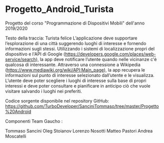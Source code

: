 # Progetto_Android_Turista

Progetto del corso "Programmazione di Dispositivi Mobili" dell'anno 2019/2020

Testo della traccia:  Turista felice
L’applicazione deve supportare l’esplorazione di una città suggerendo luoghi
di interesse e fornendo informazioni sugli stessi.
Utilizzando i sistemi di localizzazione propri del dispositivo e l'API di Google
(https://developers.google.com/places/web-service/search), la app deve
notificare l’utente quando nelle vicinanze c'è qualcosa di interessante.
Attraverso una connessione a Wikipedia
(https://www.mediawiki.org/wiki/API:Main_page), la app recupera le
informazioni sul punto di interesse selezionato dall’utente e le visualizza.
L’utente deve poter scegliere i luoghi di interesse sulla base di propri interessi e
deve poter consultare e pianificare in anticipo ciò che vuole visitare salvando
i luoghi nei preferiti.


Codice sorgente disponibile nel repository GitHub:
https://github.com/TurboDeveloper/SanciniTommaso/tree/master/Progetto%20Android


Componenti Team Gaucho :

Tommaso Sancini
Oleg Stoianov
Lorenzo Nosotti
Matteo Pastori
Andrea Moscatelli


